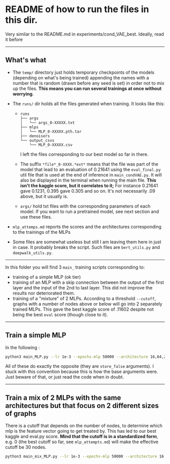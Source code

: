 # README of how to run the files in this dir.

Very similar to the README.md in experiments/cond_VAE_best. Ideally, read it before



---

## What's what

- The `temp/` directory just holds temporary checkpoints of the models (depending on what's being trained) appending the names with a number that is random (drawn before any seed is set) in order not to mix up the files. **This means you can run several trainings at once without worrying**.

- The `runs/` dir holds all the files generated when training. It looks like this:

  - ```
    runs
    ├── args
    │   └── args_0-XXXXX.txt
    ├── mlps
    │   └── MLP_0-XXXXX.pth.tar
    ├── denoisers
    └── output_csvs
        └── MLP_0-XXXXX.csv
    ```

    I left the files corresponding to our best model so far in there. 

  - The suffix `*file*_0-XXXX.*ext*` means that the file was part of the model that lead to an evaluation of 0.21641 using the `eval_final.py` util file that is used at the end of inference in `main_condVAE.py`. It will also be displayed in the terminal when running the main file. **This isn't the kaggle score, but it correlates to it;** For instance 0.21641 gave 0.1231,  0.395 gave 0.305 and so on. It's not necessarily .09 above, but it usually is.

  - `args/` hold txt files with the corresponding parameters of each model. If you want to run a pretrained model, see next section and use these files.

- `mlp_attemps.md` reports the scores and the architectures corresponding to the trainings of the MLPs

  

- Some files are somewhat useless but still I am leaving them here in just in case. It probably breaks the script. Such files are `bert_utils.py` and `deepwalk_utils.py`.

---

In this folder you will find 3 `main_` training scripts corresponding to:

- training of a simple MLP (ok tier)
- training of an MLP with a skip connection between the output of the first layer and the input of the 2nd to last layer. This did not improve the results nor deteriorated them.
- training of a "mixture" of 2 MLPs. According to a threshold `--cutoff`, graphs with a number of nodes above or below will go into 2 separately trained MLPs. This gave the best kaggle score of .11602 despite not being the best `eval` score (though close to it).

---

## Train a simple MLP

In the following : 

```sh
python3 main_MLP.py --lr 1e-3 --epochs-mlp 50000 --architecture 16,64,256,1024,2048 --batch-size 256
```

All of these do exactly the opposite (they are `store_false` arguments). I stuck with this convention because this is how the base arguments were. Just beware of that, or just read the code when in doubt.

---

## Train a mix of 2 MLPs with the same architectures but that focus on 2 different sizes of graphs

There is a cutoff that depends on the number of nodes, to determine which mlp is the feature vector going to get treated by. This has led to our best kaggle and eval.py score. **Mind that the cutoff is in a standardized form**, e.g. 0 (the best cutoff so far, see `mlp_attempts.md`) will make the effective cutoff be 30 nodes.

```sh
python3 main_mix_MLP.py --lr 1e-3 --epochs-mlp 50000 --architecture 16,64,256,1024,2048 --batch-size 256 --cutoff 0
```

